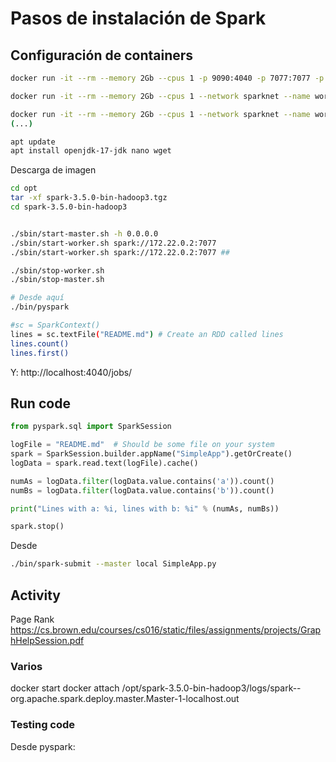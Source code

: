 # Pasos de instalación de Spark 

## Configuración de containers

```bash
docker run -it --rm --memory 2Gb --cpus 1 -p 9090:4040 -p 7077:7077 -p 8080:8080 --network sparknet --name master ubuntu

docker run -it --rm --memory 2Gb --cpus 1 --network sparknet --name worker1 ubuntu 

docker run -it --rm --memory 2Gb --cpus 1 --network sparknet --name worker2 ubuntu 
(...)

apt update
apt install openjdk-17-jdk nano wget
```

Descarga de imagen
```bash
cd opt
tar -xf spark-3.5.0-bin-hadoop3.tgz
cd spark-3.5.0-bin-hadoop3


./sbin/start-master.sh -h 0.0.0.0
./sbin/start-worker.sh spark://172.22.0.2:7077
./sbin/start-worker.sh spark://172.22.0.2:7077 ##

./sbin/stop-worker.sh 
./sbin/stop-master.sh

# Desde aquí
./bin/pyspark

#sc = SparkContext()
lines = sc.textFile("README.md") # Create an RDD called lines
lines.count() 
lines.first() 
```

Y: http://localhost:4040/jobs/


## Run code 

```python
from pyspark.sql import SparkSession

logFile = "README.md"  # Should be some file on your system
spark = SparkSession.builder.appName("SimpleApp").getOrCreate()
logData = spark.read.text(logFile).cache()

numAs = logData.filter(logData.value.contains('a')).count()
numBs = logData.filter(logData.value.contains('b')).count()

print("Lines with a: %i, lines with b: %i" % (numAs, numBs))

spark.stop()
```

Desde
```bash
./bin/spark-submit --master local SimpleApp.py
```



## Activity 
Page Rank
https://cs.brown.edu/courses/cs016/static/files/assignments/projects/GraphHelpSession.pdf


### Varios
docker start 
docker attach
/opt/spark-3.5.0-bin-hadoop3/logs/spark--org.apache.spark.deploy.master.Master-1-localhost.out


### Testing code

Desde pyspark:
